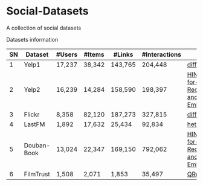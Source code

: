 # Social-Datasets
A collection of social datasets

Datasets information

| SN | Dataset            | \#Users    | \#Items         | \#Links   | \#Interactions | Origin Link                                    |
|----|--------------------|------------|-----------------|-----------|----------------|------------------------------------------------|
| 1  | Yelp1              | 17,237     | 38,342          | 143,765   | 204,448        |[diffnet](https://github.com/PeiJieSun/diffnet) |
| 2  | Yelp2              | 16,239     | 14,284          | 158,590   | 198,397        |[HIN-Datasets-for-Recommendation-and-Network-Embedding](https://github.com/librahu/HIN-Datasets-for-Recommendation-and-Network-Embedding) |
| 3  | Flickr             | 8,358      | 82,120          | 187,273   | 327,815        |[diffnet](https://github.com/PeiJieSun/diffnet) |
| 4  | LastFM             | 1,892      | 17,632          | 25,434    | 92,834         |[hetrec2011](http://files.grouplens.org/datasets/hetrec2011/) |
| 5  | Douban-Book        | 13,024     | 22,347          | 169,150   | 792,062        |[HIN-Datasets-for-Recommendation-and-Network-Embedding](https://github.com/librahu/HIN-Datasets-for-Recommendation-and-Network-Embedding) |
| 6  | FilmTrust          | 1,508      | 2,071           | 1,853     | 35,497         |[QRec](https://github.com/Coder-Yu/QRec) |